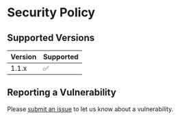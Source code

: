 # Security Policy

## Supported Versions

| Version | Supported          |
| ------- | ------------------ |
| 1.1.x   | :white_check_mark: |

## Reporting a Vulnerability

Please [submit an issue](https://github.com/open-data-rescue/climate-data-rescue/issues) to let us know about a vulnerability.
